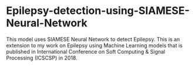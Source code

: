 # Epilepsy-detection-using-SIAMESE-Neural-Network

This model uses SIAMESE Neural Network to detect Epilepsy. This is an extension to my work on Epilepsy using Machine Learning models 
that is published in International Conference on Soft Computing & Signal Processing (ICSCSP) in 2018.   
